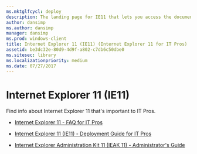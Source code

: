 ```yaml
---
ms.mktglfcycl: deploy
description: The landing page for IE11 that lets you access the documentation.
author: dansimp
ms.author: dansimp
manager: dansimp
ms.prod: windows-client
title: Internet Explorer 11 (IE11) (Internet Explorer 11 for IT Pros)
assetid: be3dc32e-80d9-4d9f-a802-c7db6c50dbe0
ms.sitesec: library
ms.localizationpriority: medium
ms.date: 07/27/2017
---
```



# Internet Explorer 11 (IE11)
Find info about Internet Explorer 11 that's important to IT Pros.

- [Internet Explorer 11 - FAQ for IT Pros](ie11-faq/faq-for-it-pros-ie11.yml)

- [Internet Explorer 11 (IE11) - Deployment Guide for IT Pros](ie11-deploy-guide/index.md)

- [Internet Explorer Administration Kit 11 (IEAK 11) - Administrator's Guide](ie11-ieak/index.md)


